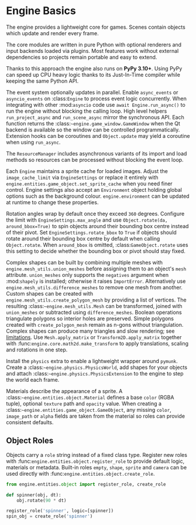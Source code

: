 # Engine Basics

The engine provides a lightweight core for games. Scenes contain objects which update and render every frame.

The core modules are written in pure Python with optional renderers and input
backends loaded via plugins. Most features work without external dependencies so
projects remain portable and easy to extend.

Thanks to this approach the engine also runs on **PyPy 3.10+**. Using PyPy can
speed up CPU heavy logic thanks to its Just-In-Time compiler while keeping the
same Python API.

The event system optionally updates in parallel. Enable ``async_events`` or
``asyncio_events`` on :class:`Engine` to process event logic concurrently.
When integrating with other :mod:`asyncio` code use ``await Engine.run_async()``
to run the engine without blocking the calling loop. High level helpers
``run_project_async`` and ``run_scene_async`` mirror the synchronous API.
Each function returns the :class:`~engine.game_window.GameWindow` when the Qt
backend is available so the window can be controlled programmatically.
Extension hooks can be coroutines and ``Object.update`` may yield a coroutine
when using ``run_async``.

The ``ResourceManager`` includes asynchronous variants of its import and load
methods so resources can be processed without blocking the event loop.

Each ``Engine`` maintains a sprite cache for loaded images. Adjust the
``image_cache_limit`` via ``EngineSettings`` or replace it entirely with
``engine.entities.game_object.set_sprite_cache`` when you need finer control.
Engine settings also accept an ``Environment`` object holding global options
such as the background colour. ``engine.environment`` can be updated at runtime
to change these properties.

Rotation angles wrap by default once they exceed ``360`` degrees. Configure the
limit with ``EngineSettings.max_angle`` and use ``Object.rotate(da, around_bbox=True)``
to spin objects around their bounding box centre instead of their pivot.
Set ``EngineSettings.rotate_bbox`` to ``True`` if objects should rotate around
their bounding box centre by default when calling ``Object.rotate``.
When ``around_bbox`` is omitted, :class:`GameObject.rotate` uses this setting to
decide whether the bounding box or pivot should stay fixed.

Complex shapes can be built by combining multiple meshes with
``engine.mesh_utils.union_meshes`` before assigning them to an object's
``mesh`` attribute. ``union_meshes`` only supports the ``negatives`` argument
when :mod:`shapely` is installed; otherwise it raises ``ImportError``.
Alternatively use
``engine.mesh_utils.difference_meshes`` to remove one mesh from another.
Custom shapes can be created with
``engine.mesh_utils.create_polygon_mesh`` by providing a list of vertices.
The resulting :class:`~engine.mesh_utils.Mesh` can be transformed, joined
with ``union_meshes`` or subtracted using ``difference_meshes``. Boolean
operations triangulate polygons so interior holes are preserved. Simple
polygons created with ``create_polygon_mesh`` remain as n-gons without
triangulation. Complex shapes can produce many triangles and slow rendering; see
[limitations](limitations.md). Use
``Mesh.apply_matrix`` or ``Transform2D.apply_matrix`` together with
:func:`engine.core.math2d.make_transform` to apply translations, scaling and
rotations in one step.

Install the ``physics`` extra to enable a lightweight wrapper around
`pymunk`. Create a :class:`~engine.physics.PhysicsWorld`, add shapes for your
objects and attach :class:`~engine.physics.PhysicsExtension` to the engine to
step the world each frame.

Materials describe the appearance of a sprite. A :class:`~engine.entities.object.Material`
defines a base ``color`` (RGBA tuple), optional ``texture`` path and ``opacity``
value. When creating a :class:`~engine.entities.game_object.GameObject`, any missing
``color``, ``image_path`` or ``alpha`` fields are taken from the material so roles
can provide consistent defaults.

## Object Roles

Objects carry a ``role`` string instead of a fixed class type. Register new
roles with :func:`engine.entities.object.register_role` to provide default
logic, materials or metadata. Built-in roles ``empty``, ``shape``, ``sprite`` and
``camera`` can be used directly with :func:`engine.entities.object.create_role`.
```python
from engine.entities.object import register_role, create_role

def spinner(obj, dt):
    obj.rotate(90 * dt)

register_role('spinner', logic=[spinner])
spin_obj = create_role('spinner')
```
